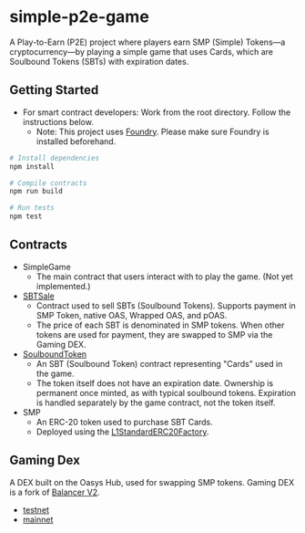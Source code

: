 # simple-p2e-game

A Play-to-Earn (P2E) project where players earn SMP (Simple) Tokens—a cryptocurrency—by playing a simple game that uses Cards, which are Soulbound Tokens (SBTs) with expiration dates.

## Getting Started

- For smart contract developers: Work from the root directory. Follow the instructions below.
  - Note: This project uses [Foundry](https://getfoundry.sh/). Please make sure Foundry is installed beforehand.

```sh
# Install dependencies
npm install

# Compile contracts
npm run build

# Run tests
npm test
```

## Contracts

- SimpleGame
  - The main contract that users interact with to play the game. (Not yet implemented.)
- [SBTSale](./contracts/SBTSale.sol)
  - Contract used to sell SBTs (Soulbound Tokens). Supports payment in SMP Token,
    native OAS, Wrapped OAS, and pOAS.
  - The price of each SBT is denominated in SMP tokens. When other tokens are used for payment, they are swapped to SMP via the Gaming DEX.
- [SoulboundToken](./contracts/SoulboundToken.sol)
  - An SBT (Soulbound Token) contract representing "Cards" used in the game.
  - The token itself does not have an expiration date. Ownership is permanent once minted, as with typical soulbound tokens. Expiration is handled separately by the game contract, not the token itself.
- SMP
  - An ERC-20 token used to purchase SBT Cards.
  - Deployed using the [L1StandardERC20Factory](https://docs.oasys.games/docs/architecture/hub-layer/contract#preset-contracts).

## Gaming Dex

A DEX built on the Oasys Hub, used for swapping SMP tokens. Gaming DEX is a fork of [Balancer V2](https://github.com/balancer/balancer-v2-monorepo).

- [testnet](https://testnet.gaming-dex.com/#/oasys-testnet/swap)
- [mainnet](https://www.gaming-dex.com/#/defiverse/swap)

